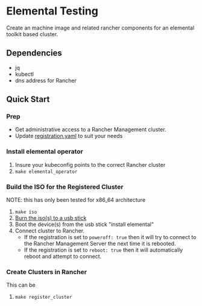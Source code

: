 # Elemental Testing
Create an machine image and related rancher components for an elemental toolkit based cluster.

## Dependencies

* jq
* kubectl
* dns address for Rancher

## Quick Start
### Prep

* Get administrative access to a Rancher Management cluster.
* Update [registration.yaml](e7l/registration.yaml) to suit your needs

### Install elemental operator
1. Insure your kubeconfig points to the correct Rancher cluster 
1. `make elemental_operator`


### Build the ISO for the Registered Cluster
NOTE: this has only been tested for x86_64 architecture
 
1. `make iso`
1. [Burn the iso(s) to a usb stick](bin/iso_to_usb_stick.sh)
1. Boot the device(s) from the usb stick "install elemental"
1. Connect cluster to Rancher.
    * If the registration is set to `poweroff: true` then it will try to connect to the Rancher Management Server the next time it is rebooted.
    * If the registration is set to `reboot: true` then it will automatically reboot and attempt to connect.

### Create Clusters in Rancher
This can be 
1. `make register_cluster`

